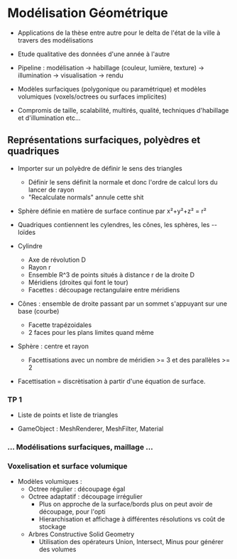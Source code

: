 # Modélisation Géométrique


- Applications de la thèse entre autre pour le delta de l'état de la ville à travers des modélisations
- Etude qualitative des données d'une année à l'autre

- Pipeline : modélisation -> habillage (couleur, lumière, texture) -> illumination -> visualisation -> rendu

- Modèles surfaciques (polygonique ou paramétrique) et modèles volumiques (voxels/octrees ou surfaces implicites)
- Compromis de taille, scalabilité, multirés, qualité, techniques d'habillage et d'illumination etc...



## Représentations surfaciques, polyèdres et quadriques

- Importer sur un polyèdre de définir le sens des triangles
	- Définir le sens définit la normale et donc l'ordre de calcul lors du lancer de rayon
	- "Recalculate normals" annule cette shit
- Sphère définie en matière de surface continue par x²+y²+z² = r²

- Quadriques contiennent les cylendres, les cônes, les sphères, les --loïdes

- Cylindre 
	- Axe de révolution D
	- Rayon r
	- Ensemble R^3 de points situés à distance r de la droite D
	- Méridiens (droites qui font le tour)
	- Facettes : découpage rectangulaire entre méridiens
- Cônes : ensemble de droite passant par un sommet s'appuyant sur une base (courbe)
	- Facette trapézoidales
	- 2 faces pour les plans limites quand même
- Sphère : centre et rayon
	- Facettisations avec un nombre de méridien >= 3 et des parallèles >= 2


- Facettisation = discrètisation à partir d'une équation de surface.

### TP 1

- Liste de points et liste de triangles

- GameObject : MeshRenderer, MeshFilter, Material

### ... Modélisations surfaciques, maillage ...

### Voxelisation et surface volumique

- Modèles volumiques :
	- Octree régulier : découpage égal
	- Octree adaptatif : découpage irrégulier
		- Plus on approche de la surface/bords plus on peut avoir de découpage, pour l'opti
 		- Hierarchisation et affichage à différentes résolutions vs coût de stockage
 	- Arbres Constructive Solid Geometry 
 		- Utilisation des opérateurs Union, Intersect, Minus pour générer des volumes